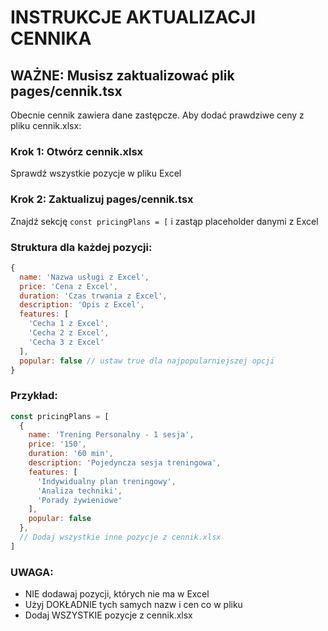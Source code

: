 # INSTRUKCJE AKTUALIZACJI CENNIKA

## WAŻNE: Musisz zaktualizować plik pages/cennik.tsx

Obecnie cennik zawiera dane zastępcze. Aby dodać prawdziwe ceny z pliku cennik.xlsx:

### Krok 1: Otwórz cennik.xlsx
Sprawdź wszystkie pozycje w pliku Excel

### Krok 2: Zaktualizuj pages/cennik.tsx
Znajdź sekcję `const pricingPlans = [` i zastąp placeholder danymi z Excel

### Struktura dla każdej pozycji:
```javascript
{
  name: 'Nazwa usługi z Excel',
  price: 'Cena z Excel',
  duration: 'Czas trwania z Excel',
  description: 'Opis z Excel',
  features: [
    'Cecha 1 z Excel',
    'Cecha 2 z Excel',
    'Cecha 3 z Excel'
  ],
  popular: false // ustaw true dla najpopularniejszej opcji
}
```

### Przykład:
```javascript
const pricingPlans = [
  {
    name: 'Trening Personalny - 1 sesja',
    price: '150',
    duration: '60 min',
    description: 'Pojedyncza sesja treningowa',
    features: [
      'Indywidualny plan treningowy',
      'Analiza techniki',
      'Porady żywieniowe'
    ],
    popular: false
  },
  // Dodaj wszystkie inne pozycje z cennik.xlsx
]
```

### UWAGA:
- NIE dodawaj pozycji, których nie ma w Excel
- Użyj DOKŁADNIE tych samych nazw i cen co w pliku
- Dodaj WSZYSTKIE pozycje z cennik.xlsx